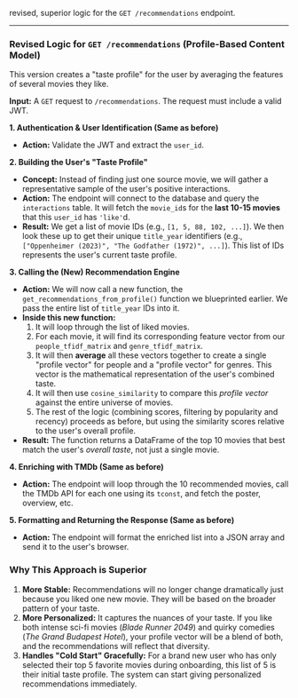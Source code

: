 revised, superior logic for the `GET /recommendations` endpoint.

---

### **Revised Logic for `GET /recommendations` (Profile-Based Content Model)**

This version creates a "taste profile" for the user by averaging the features of several movies they like.

**Input:** A `GET` request to `/recommendations`. The request must include a valid JWT.

**1. Authentication & User Identification (Same as before)**
*   **Action:** Validate the JWT and extract the `user_id`.

**2. Building the User's "Taste Profile"**
*   **Concept:** Instead of finding just one source movie, we will gather a representative sample of the user's positive interactions.
*   **Action:** The endpoint will connect to the database and query the `interactions` table. It will fetch the `movie_id`s for the **last 10-15 movies** that this `user_id` has `'like'`d.
*   **Result:** We get a list of movie IDs (e.g., `[1, 5, 88, 102, ...]`). We then look these up to get their unique `title_year` identifiers (e.g., `["Oppenheimer (2023)", "The Godfather (1972)", ...]`). This list of IDs represents the user's current taste profile.

**3. Calling the (New) Recommendation Engine**
*   **Action:** We will now call a new function, the `get_recommendations_from_profile()` function we blueprinted earlier. We pass the entire list of `title_year` IDs into it.
*   **Inside this new function:**
    1.  It will loop through the list of liked movies.
    2.  For each movie, it will find its corresponding feature vector from our `people_tfidf_matrix` and `genre_tfidf_matrix`.
    3.  It will then **average** all these vectors together to create a single "profile vector" for people and a "profile vector" for genres. This vector is the mathematical representation of the user's combined taste.
    4.  It will then use `cosine_similarity` to compare this *profile vector* against the entire universe of movies.
    5.  The rest of the logic (combining scores, filtering by popularity and recency) proceeds as before, but using the similarity scores relative to the user's overall profile.
*   **Result:** The function returns a DataFrame of the top 10 movies that best match the user's *overall taste*, not just a single movie.

**4. Enriching with TMDb (Same as before)**
*   **Action:** The endpoint will loop through the 10 recommended movies, call the TMDb API for each one using its `tconst`, and fetch the poster, overview, etc.

**5. Formatting and Returning the Response (Same as before)**
*   **Action:** The endpoint will format the enriched list into a JSON array and send it to the user's browser.

### **Why This Approach is Superior**

1.  **More Stable:** Recommendations will no longer change dramatically just because you liked one new movie. They will be based on the broader pattern of your taste.
2.  **More Personalized:** It captures the nuances of your taste. If you like both intense sci-fi movies (*Blade Runner 2049*) and quirky comedies (*The Grand Budapest Hotel*), your profile vector will be a blend of both, and the recommendations will reflect that diversity.
3.  **Handles "Cold Start" Gracefully:** For a brand new user who has only selected their top 5 favorite movies during onboarding, this list of 5 is their initial taste profile. The system can start giving personalized recommendations immediately.

